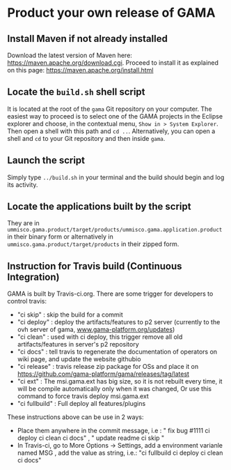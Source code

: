 # Product your own release of GAMA

## Install Maven if not already installed
Download the latest version of Maven here: <https://maven.apache.org/download.cgi>. Proceed to install it as explained on this page: <https://maven.apache.org/install.html>

## Locate the `build.sh` shell script
It is located at the root of the `gama` Git repository on your computer. The easiest way to proceed is to select one of the GAMA projects in the Eclipse explorer and choose, in the contextual menu, `Show in > System Explorer`. Then open a shell with this path and `cd ..`. Alternatively, you can open a shell and `cd` to your Git repository and then inside `gama`. 

## Launch the script
Simply type `../build.sh` in your terminal and the build should begin and log its activity.

## Locate the applications built by the script
They are in `ummisco.gama.product/target/products/ummisco.gama.application.product` in their binary form or alternatively in `ummisco.gama.product/target/products` in their zipped form. 


## Instruction for Travis build (Continuous Integration)
GAMA is built by Travis-ci.org. There are some trigger for developers to control travis:

  * "ci skip" : skip the build for a commit
  * "ci deploy" : deploy the artifacts/features to p2 server (currently to the ovh server of gama, www.gama-platform.org/updates)
  * "ci clean" : used with ci deploy, this trigger remove all old artifacts/features in server's p2 repository
  * "ci docs" : tell travis  to regenerate the documentation of operators on wiki page, and update the website githubio
  * "ci release" : travis release zip package for OSs and place it on https://github.com/gama-platform/gama/releases/tag/latest
  * "ci ext" : The msi.gama.ext has big size, so it is not rebuilt every time, it will be compile automatically only when it was changed, Or use this command to force travis deploy msi.gama.ext
  * "ci fullbuild" : Full deploy all features/plugins

These instructions above can be use in 2 ways:

  * Place them anywhere in the commit message, i.e : " fix bug #1111 ci deploy ci clean ci docs" , " update readme ci skip "
  * In Travis-ci, go to More Options -> Settings, add a environment varianle named MSG , add the value as string, i.e.: "ci fullbuild ci deploy ci clean ci docs"